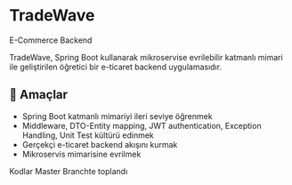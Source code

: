 # TradeWave 

E-Commerce Backend

TradeWave, Spring Boot kullanarak mikroservise evrilebilir katmanlı mimari ile geliştirilen öğretici bir e-ticaret backend uygulamasıdır.

## 🎯 Amaçlar
- Spring Boot katmanlı mimariyi ileri seviye öğrenmek
- Middleware, DTO-Entity mapping, JWT authentication, Exception Handling, Unit Test kültürü edinmek
- Gerçekçi e-ticaret backend akışını kurmak
- Mikroservis mimarisine evrilmek

Kodlar Master Branchte toplandı
